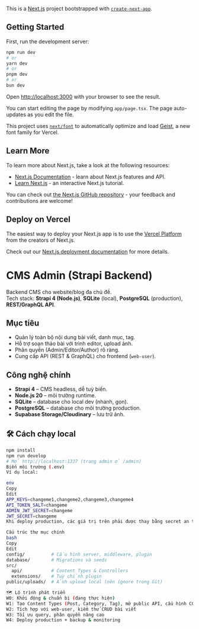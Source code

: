 This is a [Next.js](https://nextjs.org) project bootstrapped with [`create-next-app`](https://nextjs.org/docs/app/api-reference/cli/create-next-app).

## Getting Started

First, run the development server:

```bash
npm run dev
# or
yarn dev
# or
pnpm dev
# or
bun dev
```

Open [http://localhost:3000](http://localhost:3000) with your browser to see the result.

You can start editing the page by modifying `app/page.tsx`. The page auto-updates as you edit the file.

This project uses [`next/font`](https://nextjs.org/docs/app/building-your-application/optimizing/fonts) to automatically optimize and load [Geist](https://vercel.com/font), a new font family for Vercel.

## Learn More

To learn more about Next.js, take a look at the following resources:

- [Next.js Documentation](https://nextjs.org/docs) - learn about Next.js features and API.
- [Learn Next.js](https://nextjs.org/learn) - an interactive Next.js tutorial.

You can check out [the Next.js GitHub repository](https://github.com/vercel/next.js) - your feedback and contributions are welcome!

## Deploy on Vercel

The easiest way to deploy your Next.js app is to use the [Vercel Platform](https://vercel.com/new?utm_medium=default-template&filter=next.js&utm_source=create-next-app&utm_campaign=create-next-app-readme) from the creators of Next.js.

Check out our [Next.js deployment documentation](https://nextjs.org/docs/app/building-your-application/deploying) for more details.

# CMS Admin (Strapi Backend)

Backend CMS cho website/blog đa chủ đề.  
Tech stack: **Strapi 4 (Node.js)**, **SQLite** (local), **PostgreSQL** (production), **REST/GraphQL API**.

## Mục tiêu
- Quản lý toàn bộ nội dung bài viết, danh mục, tag.
- Hỗ trợ soạn thảo bài với trình editor, upload ảnh.
- Phân quyền (Admin/Editor/Author) rõ ràng.
- Cung cấp API (REST & GraphQL) cho frontend (`web-user`).

## Công nghệ chính
- **Strapi 4** – CMS headless, dễ tuỳ biến.
- **Node.js 20** – môi trường runtime.
- **SQLite** – database cho local dev (nhanh, gọn).
- **PostgreSQL** – database cho môi trường production.
- **Supabase Storage/Cloudinary** – lưu trữ ảnh.

## 🛠 Cách chạy local
```bash
npm install
npm run develop
# Mở http://localhost:1337 (trang admin ở /admin)
Biến môi trường (.env)
Ví dụ local:

env
Copy
Edit
APP_KEYS=changeme1,changeme2,changeme3,changeme4
API_TOKEN_SALT=changeme
ADMIN_JWT_SECRET=changeme
JWT_SECRET=changeme
Khi deploy production, các giá trị trên phải được thay bằng secret an toàn.

Cấu trúc thư mục chính
bash
Copy
Edit
config/          # Cấu hình server, middleware, plugin
database/        # Migrations và seeds
src/
  api/           # Content Types & Controllers
  extensions/    # Tuỳ chỉnh plugin
public/uploads/  # Ảnh upload local (nên ignore trong Git)

🗺 Lộ trình phát triển
W0: Khởi động & chuẩn bị (đang thực hiện)
W1: Tạo Content Types (Post, Category, Tag), mở public API, cấu hình CORS
W2: Tích hợp với web-user, kiểm thử CRUD bài viết
W3: Tối ưu query, phân quyền nâng cao
W4: Deploy production + backup & monitoring
